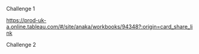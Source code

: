 Challenge 1

https://prod-uk-a.online.tableau.com/#/site/anaka/workbooks/94348?:origin=card_share_link

Challenge 2
